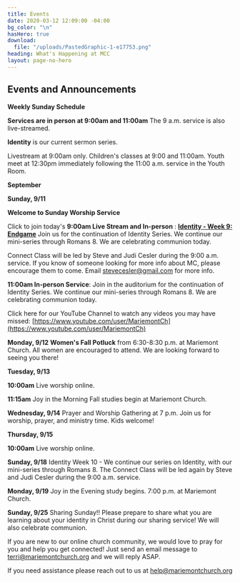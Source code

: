 ```yaml
---
title: Events
date: 2020-03-12 12:09:00 -04:00
bg_color: "\n"
hasHero: true
download:
  file: "/uploads/PastedGraphic-1-e17753.png"
heading: What's Happening at MCC
layout: page-no-hero
---
```


## Events and Announcements

**Weekly Sunday Schedule**

**Services are in person at 9:00am and 11:00am** The 9 a.m. service is also live-streamed.

**Identity** is our current sermon series.

Livestream at 9:00am only. Children's classes at 9:00 and 11:00am. Youth meet at 12:30pm immediately following the 11:00 a.m. service in the Youth Room.

**September**

**Sunday, 9/11** 

**Welcome to Sunday Worship Service** 

Click to join today's **9:00am Live Stream and In-person** : [**Identity - Week 9: Endgame**](https://youtu.be/9odh2k6ia0c) Join us for the continuation of Identity Series. We continue our mini-series through Romans 8. We are celebrating communion today.

Connect Class will be led by Steve and Judi Cesler during the 9:00 a.m. service. If you know of someone looking for more info about MC, please encourage them to come. Email stevecesler@gmail.com for more info.

**11:00am In-person Service**: Join in the auditorium for the continuation of Identity Series. We continue our mini-series through Romans 8. We are celebrating communion today.

Click here for our YouTube Channel to watch any videos you may have missed:
[https://www.youtube.com/user/MariemontCh](https://www.youtube.com/user/MariemontCh)

**Monday, 9/12** **Women's Fall Potluck** from 6:30-8:30 p.m. at Mariemont Church. All women are encouraged to attend. We are looking forward to seeing you there!

**Tuesday, 9/13**

**10:00am** Live worship online.

**11:15am** Joy in the Morning Fall studies begin at Mariemont Church.

**Wednesday, 9/14** Prayer and Worship Gathering at 7 p.m.
Join us for worship, prayer, and ministry time. Kids welcome!

**Thursday, 9/15** 

**10:00am** Live worship online.

**Sunday, 9/18** Identity Week 10 - We continue our series on Identity, with our mini-series through Romans 8. The Connect Class will be led again by Steve and Judi Cesler during the 9:00 a.m. service.

**Monday, 9/19** Joy in the Evening study begins. 7:00 p.m. at Mariemont Church.

**Sunday, 9/25** Sharing Sunday!! Please prepare to share what you are learning about your identity in Christ during our sharing service! We will also celebrate communion.

If you are new to our online church community, we would love to pray for you and help you get connected! Just send an email message to [terri@mariemontchurch.org](http://terri@mariemontchurch.org) and we will reply ASAP.

If you need assistance please reach out to us at [help@mariemontchurch.org](http://help@mariemontchurch.org)

